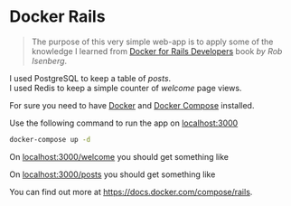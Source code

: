# Docker Rails

> The purpose of this very simple web-app is to apply some of the knowledge I learned from [Docker for Rails Developers](https://pragprog.com/book/ridocker/docker-for-rails-developers) book _by Rob Isenberg_.

I used PostgreSQL to keep a table of _posts_.  
I used Redis to keep a simple counter of _welcome_ page views.

For sure you need to have [Docker](https://docker.io) and [Docker Compose](https://docs.docker.com/compose/install/) installed.

Use the following command to run the app on [localhost:3000](localhost:3000)
```sh
docker-compose up -d
```

On [localhost:3000/welcome](http://localhost:3000/welcome) you should get something like

On [localhost:3000/posts](http://localhost:3000/posts) you should get something like

You can find out more at https://docs.docker.com/compose/rails.
